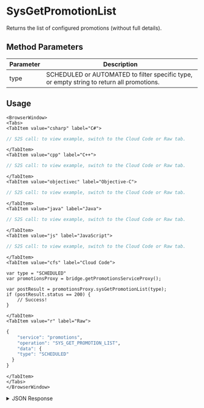 # SysGetPromotionList

Returns the list of configured promotions (without full details).

<PartialServop service_name="promotions" operation_name="SYS_GET_PROMOTION_LIST" />

## Method Parameters
Parameter | Description
--------- | -----------
type | SCHEDULED or AUTOMATED to filter specific type, or empty string to return all promotions.

## Usage

```mdx-code-block
<BrowserWindow>
<Tabs>
<TabItem value="csharp" label="C#">
```

```csharp
// S2S call: to view example, switch to the Cloud Code or Raw tab.
```

```mdx-code-block
</TabItem>
<TabItem value="cpp" label="C++">
```

```cpp
// S2S call: to view example, switch to the Cloud Code or Raw tab.
```

```mdx-code-block
</TabItem>
<TabItem value="objectivec" label="Objective-C">
```

```objectivec
// S2S call: to view example, switch to the Cloud Code or Raw tab.
```

```mdx-code-block
</TabItem>
<TabItem value="java" label="Java">
```

```java
// S2S call: to view example, switch to the Cloud Code or Raw tab.
```

```mdx-code-block
</TabItem>
<TabItem value="js" label="JavaScript">
```

```javascript
// S2S call: to view example, switch to the Cloud Code or Raw tab.
```

```mdx-code-block
</TabItem>
<TabItem value="cfs" label="Cloud Code">
```

```cfscript
var type = "SCHEDULED"
var promotionsProxy = bridge.getPromotionsServiceProxy();

var postResult = promotionsProxy.sysGetPromotionList(type);
if (postResult.status == 200) {
    // Success!
}
```

```mdx-code-block
</TabItem>
<TabItem value="r" label="Raw">
```

```r
{
	"service": "promotions",
	"operation": "SYS_GET_PROMOTION_LIST",
	"data": {
    "type": "SCHEDULED"
  }
}
```

```mdx-code-block
</TabItem>
</Tabs>
</BrowserWindow>
```

<details>
<summary>JSON Response</summary>

```json
{
  "data": {
    "promotions": [
      {
        "promotionId": 1,
        "type": "SCHEDULED",
        "name": "Independence Day Sale",
        "enabled": false,
        "segments": [],
        "startAt": 1593781259911,
        "endAt": 1594126859911,
        "createdAt": 1592543345470,
        "updatedAt": 1592543345470,
        "version": 1
      },
      {
        "promotionId": 2,
        "type": "SCHEDULED",
        "name": "Good Friday Day Sale",
        "enabled": false,
        "segments": [],
        "startAt": 1593781259911,
        "endAt": 1594126859911,
        "createdAt": 1592572610332,
        "updatedAt": 1592572610332,
        "version": 1
      }
    ]
  },
  "status": 200
}
```
</details>

